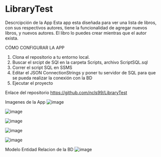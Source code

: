 # LibraryTest
Descrcipción de la App
Esta app esta diseñada para ver una lista de libros, con sus respectivos autores, tiene la funcionalidad de agregar nuevos libros, y nuevos autores.
El libro lo puedes crear mientras que el autor exista.

CÓMO CONFIGURAR LA APP
1. Clona el repositorio a tu entorno local.
2. Buscar el srcipt de SQl  en la carpeta Scripts, archivo ScriptSQL.sql
3. Correr el script SQL en SSMS
4. Editar el JSON ConnectionStrings y poner tu servidor de SQL para que se pueda realizar la conexión con la BD
5. Ejecutar el proyecto

Enlace del repositorio
https://github.com/ncls99/LibraryTest

Imagenes de la App
![image](https://github.com/ncls99/LibraryTest/assets/87998129/8396daba-3213-47fb-8a9d-1782f3371954)

![image](https://github.com/ncls99/LibraryTest/assets/87998129/71b6cc13-b690-46c9-94c4-06d9c106dc59)

![image](https://github.com/ncls99/LibraryTest/assets/87998129/8e727da6-4be9-4be6-82c5-a92803e4e32c)

![image](https://github.com/ncls99/LibraryTest/assets/87998129/a38a564c-1429-4917-9960-7cd61474c617)

![image](https://github.com/ncls99/LibraryTest/assets/87998129/767deec5-40a0-4ff8-81d6-57a87e0b8bf0)

Modelo Entidad Relacion de la BD 
![image](https://github.com/ncls99/LibraryTest/assets/87998129/89019bf5-4513-48d1-8800-5fb1add75957)

